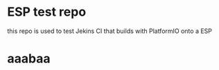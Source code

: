 # ESP test repo
this repo is used to test Jekins CI that builds with PlatformIO onto a ESP

# aaabaa
